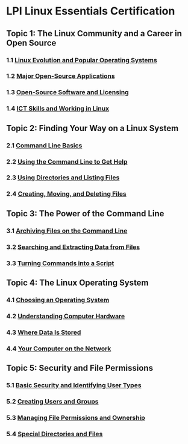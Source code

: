 # LPI Linux Essentials Certification

## Topic 1: The Linux Community and a Career in Open Source

### 1.1 [Linux Evolution and Popular Operating Systems](docs/LPI-part.1.1.md)
### 1.2 [Major Open-Source Applications](docs/LPI-part.1.2.md)
### 1.3 [Open-Source Software and Licensing](docs/LPI-part.1.3.md)
### 1.4 [ICT Skills and Working in Linux](docs/LPI-part.1.4.md)

## Topic 2: Finding Your Way on a Linux System

### 2.1 [Command Line Basics](docs/LPI-part.2.1.md)
### 2.2 [Using the Command Line to Get Help](docs/LPI-part.2.2.md)
### 2.3 [Using Directories and Listing Files](docs/LPI-part.2.3.md)
### 2.4 [Creating, Moving, and Deleting Files](docs/LPI-part.2.4.md)

## Topic 3: The Power of the Command Line

### 3.1 [Archiving Files on the Command Line](docs/LPI-part.3.1.md)
### 3.2 [Searching and Extracting Data from Files](docs/LPI-part.3.2.md)
### 3.3 [Turning Commands into a Script](docs/LPI-part.3.3.md)

## Topic 4: The Linux Operating System

### 4.1 [Choosing an Operating System](docs/LPI-part.4.1.md)
### 4.2 [Understanding Computer Hardware](docs/LPI-part.4.2.md)
### 4.3 [Where Data Is Stored](docs/LPI-part.4.3.md)
### 4.4 [Your Computer on the Network](docs/LPI-part.4.4.md)

## Topic 5: Security and File Permissions

### 5.1 [Basic Security and Identifying User Types](docs/LPI-part.5.1.md)
### 5.2 [Creating Users and Groups](docs/LPI-part.5.2.md)
### 5.3 [Managing File Permissions and Ownership](docs/LPI-part.5.3.md)
### 5.4 [Special Directories and Files](docs/LPI-part.5.4.md)
